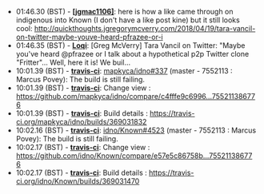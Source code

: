 * <a id="01:46.30">01:46.30 (BST)</a> - __[[jgmac1106]](https://github.com/[jgmac1106])__: here is how a like came through on indigenous into Known (I don't have a like post kine) but it still looks cool: http://quickthoughts.jgregorymcverry.com/2018/04/19/tara-vancil-on-twitter-maybe-youve-heard-pfrazee-or-i
* <a id="01:46.35">01:46.35 (BST)</a> - __[Loqi](https://github.com/Loqi)__: [Greg McVerry] Tara Vancil on Twitter: "Maybe you've heard @pfrazee or I talk about a hypothetical p2p Twitter clone "Fritter"... Well, here it is! We buil...
* <a id="10:01.39">10:01.39 (BST)</a> - __[travis-ci](https://github.com/travis-ci)__: <a href="https://github.com/mapkyca/idno/issues/337">mapkyca/idno#337</a> (master - 7552113 : Marcus Povey): The build is still failing.
* <a id="10:01.39">10:01.39 (BST)</a> - __[travis-ci](https://github.com/travis-ci)__: Change view : https://github.com/mapkyca/idno/compare/c4fffe9c6996...755211386776
* <a id="10:01.39">10:01.39 (BST)</a> - __[travis-ci](https://github.com/travis-ci)__: Build details : https://travis-ci.org/mapkyca/idno/builds/369031832
* <a id="10:02.16">10:02.16 (BST)</a> - __[travis-ci](https://github.com/travis-ci)__: <a href="https://github.com/idno/Known/issues/4523">idno/Known#4523</a> (master - 7552113 : Marcus Povey): The build is still failing.
* <a id="10:02.17">10:02.17 (BST)</a> - __[travis-ci](https://github.com/travis-ci)__: Change view : https://github.com/idno/Known/compare/e57e5c86758b...755211386776
* <a id="10:02.17">10:02.17 (BST)</a> - __[travis-ci](https://github.com/travis-ci)__: Build details : https://travis-ci.org/idno/Known/builds/369031470
